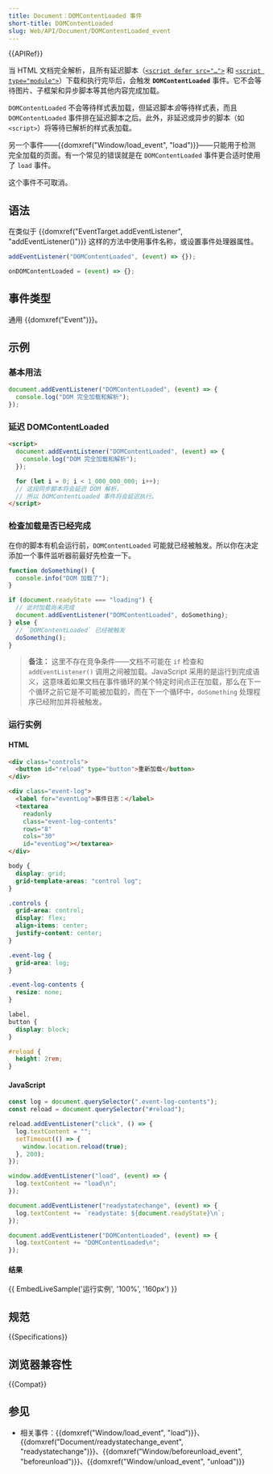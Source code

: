 ```yaml
---
title: Document：DOMContentLoaded 事件
short-title: DOMContentLoaded
slug: Web/API/Document/DOMContentLoaded_event
---
```


{{APIRef}}

当 HTML 文档完全解析，且所有延迟脚本（[`<script defer src="…">`](/zh-CN/docs/Web/HTML/Element/script#defer) 和 [`<script type="module">`](/zh-CN/docs/Web/HTML/Element/script#module)）下载和执行完毕后，会触发 **`DOMContentLoaded`** 事件。它不会等待图片、子框架和异步脚本等其他内容完成加载。

`DOMContentLoaded` 不会等待样式表加载，但延迟脚本*会*等待样式表，而且 `DOMContentLoaded` 事件排在延迟脚本之后。此外，非延迟或异步的脚本（如 `<script>`）将等待已解析的样式表加载。

另一个事件——{{domxref("Window/load_event", "load")}}——只能用于检测完全加载的页面。有一个常见的错误就是在 `DOMContentLoaded` 事件更合适时使用了 `load` 事件。

这个事件不可取消。

## 语法

在类似于 {{domxref("EventTarget.addEventListener", "addEventListener()")}} 这样的方法中使用事件名称，或设置事件处理器属性。

```js
addEventListener("DOMContentLoaded", (event) => {});

onDOMContentLoaded = (event) => {};
```

## 事件类型

通用 {{domxref("Event")}}。

## 示例

### 基本用法

```js
document.addEventListener("DOMContentLoaded", (event) => {
  console.log("DOM 完全加载和解析");
});
```

### 延迟 DOMContentLoaded

```html
<script>
  document.addEventListener("DOMContentLoaded", (event) => {
    console.log("DOM 完全加载和解析");
  });

  for (let i = 0; i < 1_000_000_000; i++);
  // 这段同步脚本将会延迟 DOM 解析，
  // 所以 DOMContentLoaded 事件将会延迟执行。
</script>
```

### 检查加载是否已经完成

在你的脚本有机会运行前，`DOMContentLoaded` 可能就已经被触发。所以你在决定添加一个事件监听器前最好先检查一下。

```js
function doSomething() {
  console.info("DOM 加载了");
}

if (document.readyState === "loading") {
  // 此时加载尚未完成
  document.addEventListener("DOMContentLoaded", doSomething);
} else {
  // `DOMContentLoaded` 已经被触发
  doSomething();
}
```

> **备注：** 这里不存在竞争条件——文档不可能在 `if` 检查和 `addEventListener()` 调用之间被加载。JavaScript 采用的是运行到完成语义，这意味着如果文档在事件循环的某个特定时间点正在加载，那么在下一个循环之前它是不可能被加载的，而在下一个循环中，`doSomething` 处理程序已经附加并将被触发。

### 运行实例

#### HTML

```html
<div class="controls">
  <button id="reload" type="button">重新加载</button>
</div>

<div class="event-log">
  <label for="eventLog">事件日志：</label>
  <textarea
    readonly
    class="event-log-contents"
    rows="8"
    cols="30"
    id="eventLog"></textarea>
</div>
```

```css hidden
body {
  display: grid;
  grid-template-areas: "control log";
}

.controls {
  grid-area: control;
  display: flex;
  align-items: center;
  justify-content: center;
}

.event-log {
  grid-area: log;
}

.event-log-contents {
  resize: none;
}

label,
button {
  display: block;
}

#reload {
  height: 2rem;
}
```

#### JavaScript

```js
const log = document.querySelector(".event-log-contents");
const reload = document.querySelector("#reload");

reload.addEventListener("click", () => {
  log.textContent = "";
  setTimeout(() => {
    window.location.reload(true);
  }, 200);
});

window.addEventListener("load", (event) => {
  log.textContent += "load\n";
});

document.addEventListener("readystatechange", (event) => {
  log.textContent += `readystate: ${document.readyState}\n`;
});

document.addEventListener("DOMContentLoaded", (event) => {
  log.textContent += "DOMContentLoaded\n";
});
```

#### 结果

{{ EmbedLiveSample('运行实例', '100%', '160px') }}

## 规范

{{Specifications}}

## 浏览器兼容性

{{Compat}}

## 参见

- 相关事件：{{domxref("Window/load_event", "load")}}、{{domxref("Document/readystatechange_event", "readystatechange")}}、{{domxref("Window/beforeunload_event", "beforeunload")}}、{{domxref("Window/unload_event", "unload")}}
